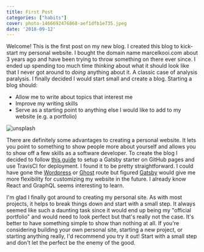 ```yaml
---
title: First Post
categories: ["habits"]
cover: photo-1466692476868-aef1dfb1e735.jpeg
date: '2018-09-12'
---
```


Welcome! This is the first post on my new blog. I created this blog to kick-start my personal website. I bought the domain name marcelkooi.com about 3 years ago and have been trying to throw something on there ever since. I ended up spending too much time *thinking* about what it should look like that I never got around to *doing* anything about it. A classic case of analysis paralysis. I finally decided I would start small and create a blog. Starting a blog should:

- Allow me to write about topics that interest me
- Improve my writing skills
- Serve as a starting point to anything else I would like to add to my website (e.g. a portfolio)

![unsplash](./photo-1466692476868-aef1dfb1e735.jpeg)

There are definitely some advantages to creating a personal website. It lets you point to something to show people more about yourself and allows you to show off a few skills as a software developer. To create the blog I decided to follow [this guide](https://medium.freecodecamp.org/how-to-write-a-blog-using-gatsby-from-your-phone-e92a99851a04) to setup a Gatsby starter on GitHub pages and use TravisCI for deployment. I found it to be pretty straightforward. I could have gone the [Wordpress](//wordpress.com) or [Ghost](https://ghost.org/) route but figured [Gatsby](https://.gatsbyjs.org) would give me more flexibility for customizing my website in the future. I already know React and GraphQL seems interesting to learn.

I'm glad I finally got around to creating my personal site. As with most projects, it helps to break things down and start with a small step. It always seemed like such a daunting task since it would end up being my "official portfolio" and would need to look perfect but that's really not the case. It's better to have something simple to show than nothing at all. If you're considering building your own personal site, starting a new project, or starting anything really, I'd recommend you try it out! Start with a small step and don't let the perfect be the enemy of the good.
